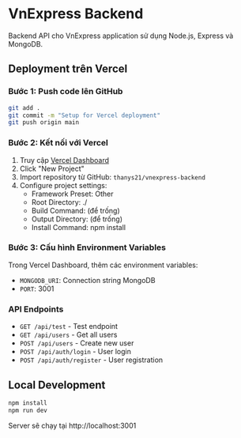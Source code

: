 # VnExpress Backend

Backend API cho VnExpress application sử dụng Node.js, Express và MongoDB.

## Deployment trên Vercel

### Bước 1: Push code lên GitHub
```bash
git add .
git commit -m "Setup for Vercel deployment"
git push origin main
```

### Bước 2: Kết nối với Vercel
1. Truy cập [Vercel Dashboard](https://vercel.com/dashboard)
2. Click "New Project"
3. Import repository từ GitHub: `thanys21/vnexpress-backend`
4. Configure project settings:
   - Framework Preset: Other
   - Root Directory: ./
   - Build Command: (để trống)
   - Output Directory: (để trống)
   - Install Command: npm install

### Bước 3: Cấu hình Environment Variables
Trong Vercel Dashboard, thêm các environment variables:
- `MONGODB_URI`: Connection string MongoDB
- `PORT`: 3001

### API Endpoints
- `GET /api/test` - Test endpoint
- `GET /api/users` - Get all users
- `POST /api/users` - Create new user
- `POST /api/auth/login` - User login
- `POST /api/auth/register` - User registration

## Local Development
```bash
npm install
npm run dev
```

Server sẽ chạy tại http://localhost:3001
